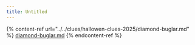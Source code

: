```yaml
---
title: Untitled
---
```


{% content-ref url="../../clues/hallowen-clues-2025/diamond-buglar.md" %}
[diamond-buglar.md](../../clues/hallowen-clues-2025/diamond-buglar.md)
{% endcontent-ref %}
